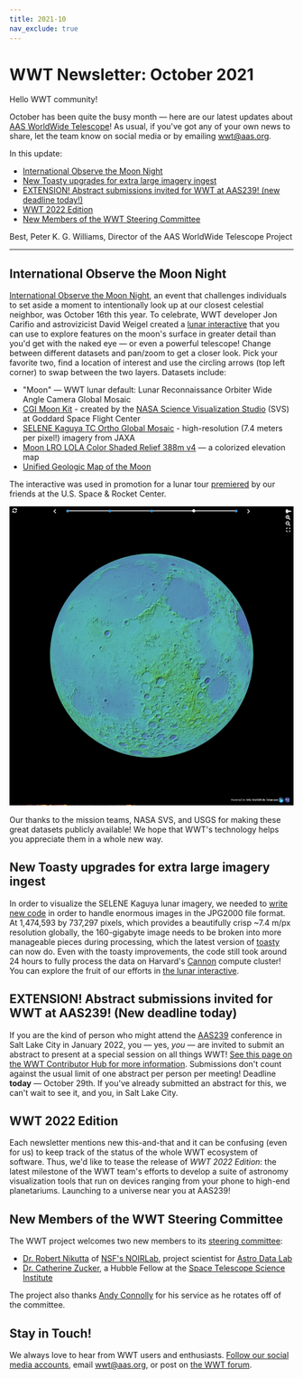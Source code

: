 ```yaml
---
title: 2021-10
nav_exclude: true
---
```


# WWT Newsletter: October 2021

Hello WWT community!

October has been quite the busy month — here are our latest updates about [AAS
WorldWide Telescope](https://worldwidetelescope.org/home/)! As usual, if you've
got any of your own news to share, let the team know on social media or by
emailing <wwt@aas.org>.

In this update:

- [International Observe the Moon Night](#international-observe-the-moon-night)
- [New Toasty upgrades for extra large imagery ingest](#new-toasty-upgrades-for-extra-large-imagery-ingest)
- [EXTENSION! Abstract submissions invited for WWT at AAS239! (new deadline today!)](#extension-abstract-submissions-invited-for-wwt-at-aas239-new-deadline-today)
- [WWT 2022 Edition](#wwt-2022-edition)
- [New Members of the WWT Steering Committee](#new-members-of-the-wwt-steering-committee)

Best,
Peter K. G. Williams, Director of the AAS WorldWide Telescope Project

---

## International Observe the Moon Night

[International Observe the Moon
Night](https://moon.nasa.gov/observe-the-moon-night/), an event that challenges
individuals to set aside a moment to intentionally look up at our closest
celestial neighbor, was October 16th this year. To celebrate, WWT developer Jon
Carifio and astrovizicist David Weigel created a [lunar
interactive](https://bit.ly/wwt-moonnight21) that you can use to explore
features on the moon's surface in greater detail than you'd get with the naked
eye — or even a powerful telescope! Change between different datasets and
pan/zoom to get a closer look. Pick your favorite two, find a location of
interest and use the circling arrows (top left corner) to swap between the two
layers. Datasets include:

- "Moon" — WWT lunar default: Lunar Reconnaissance Orbiter Wide Angle Camera Global Mosaic
- [CGI Moon Kit](https://svs.gsfc.nasa.gov/cgi-bin/details.cgi?aid=4720) -
  created by the [NASA Science Visualization Studio](https://svs.gsfc.nasa.gov/)
  (SVS) at Goddard Space Flight Center
- [SELENE Kaguya TC Ortho Global
  Mosaic](https://astrogeology.usgs.gov/maps/moon-kaguya-tc-global-mosaic) -
  high-resolution (7.4 meters per pixel!) imagery from JAXA
- [Moon LRO LOLA Color Shaded Relief 388m
  v4](https://astrogeology.usgs.gov/search/map/Moon/LMMP/LOLA-derived/Lunar_LRO_LOLA_ClrShade_Global_128ppd_v04) — a colorized elevation map
- [Unified Geologic Map of the
  Moon](https://astrogeology.usgs.gov/search/map/Moon/Geology/Unified_Geologic_Map_of_the_Moon_GIS_v2)

The interactive was used in promotion for a lunar tour
[premiered](https://youtu.be/b9sUBbJPUOg) by our friends at the U.S. Space &
Rocket Center.

![WWT Moon Interactive](./moonnightembed.jpg)

Our thanks to the mission teams, NASA SVS, and USGS for making these great
datasets publicly available! We hope that WWT's technology helps you appreciate
them in a whole new way.


## New Toasty upgrades for extra large imagery ingest

In order to visualize the SELENE Kaguya lunar imagery, we needed to [write new
code](https://github.com/WorldWideTelescope/toasty/pull/63) in order to handle
enormous images in the JPG2000 file format. At 1,474,593 by 737,297 pixels,
which provides a beautifully crisp ~7.4 m/px resolution globally, the
160-gigabyte image needs to be broken into more manageable pieces during
processing, which the latest version of
[toasty](https://github.com/WorldWideTelescope/toasty) can now do. Even with the
toasty improvements, the code still took around 24 hours to fully process the
data on Harvard's
[Cannon](https://www.rc.fas.harvard.edu/about/cluster-architecture/) compute
cluster! You can explore the fruit of our efforts in [the lunar
interactive](https://bit.ly/wwt-moonnight21).


## EXTENSION! Abstract submissions invited for WWT at AAS239! (New deadline today)

If you are the kind of person who might attend the
[AAS239](https://aas.org/meetings/aas239) conference in Salt Lake City in
January 2022, you — yes, *you* — are invited to submit an abstract to present at
a special session on all things WWT! [See this page on the WWT Contributor Hub
for more
information](https://worldwidetelescope.github.io/events/2022/aas239-session.html#your-contributions-are-wanted).
Submissions don't count against the usual limit of one abstract per person per
meeting! Deadline **today** — October 29th. If you've already submitted an
abstract for this, we can't wait to see it, and you, in Salt Lake City.


## WWT 2022 Edition

Each newsletter mentions new this-and-that and it can be confusing (even for us)
to keep track of the status of the whole WWT ecosystem of software. Thus, we'd
like to tease the release of *WWT 2022 Edition*: the latest milestone of the WWT
team's efforts to develop a suite of astronomy visualization tools that run on
devices ranging from your phone to high-end planetariums. Launching to a
universe near you at AAS239!


## New Members of the WWT Steering Committee

The WWT project welcomes two new members to its [steering
committee](https://worldwidetelescope.org/about/governance/):

- [Dr. Robert Nikutta](https://datalab.noirlab.edu/people.php) of [NSF's
  NOIRLab](https://noirlab.edu/), project scientist for [Astro Data
  Lab](https://datalab.noirlab.edu/)
- [Dr. Catherine Zucker](https://catherinezucker.github.io/), a Hubble Fellow at
  the [Space Telescope Science Institute](https://www.stsci.edu/)

The project also thanks [Andy
Connolly](https://depts.washington.edu/astron/profile/connolly-andy/) for his
service as he rotates off of the committee.


## Stay in Touch!

We always love to hear from WWT users and enthusiasts. [Follow our social media
accounts](https://worldwidetelescope.org/connect/), email <wwt@aas.org>, or post
on [the WWT forum](https://wwt-forum.org/).
